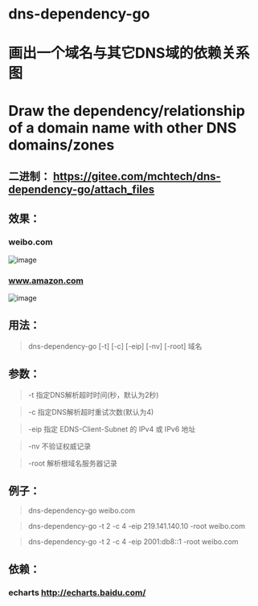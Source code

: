 # dns-dependency-go
# 画出一个域名与其它DNS域的依赖关系图 
# Draw the dependency/relationship of a domain name with other DNS domains/zones
## 二进制： https://gitee.com/mchtech/dns-dependency-go/attach_files
## 效果：
### weibo.com
![image](https://gitee.com/mchtech/dns-dependency-go/raw/master/sample.min.png)
### www.amazon.com
![image](https://gitee.com/mchtech/dns-dependency-go/raw/master/complexsample.min.png)
## 用法：
> dns-dependency-go [-t] [-c] [-eip] [-nv] [-root] 域名
## 参数：
>  -t 指定DNS解析超时时间(秒，默认为2秒)

>  -c 指定DNS解析超时重试次数(默认为4)

>  -eip 指定 EDNS-Client-Subnet 的 IPv4 或 IPv6 地址

>  -nv 不验证权威记录

>  -root 解析根域名服务器记录
## 例子：

> dns-dependency-go weibo.com

> dns-dependency-go -t 2 -c 4 -eip 219.141.140.10 -root weibo.com

> dns-dependency-go -t 2 -c 4 -eip 2001:db8::1 -root weibo.com
## 依赖：
### echarts http://echarts.baidu.com/